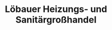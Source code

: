 ---
title: "Löbauer Heizungs- und Sanitärgroßhandel"
url: /zittau/loebauer-heizungs-und-sanitaergrosshandel/
shop: Großhandel
---